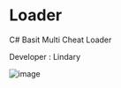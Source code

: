 # Loader

C# Basit Multi Cheat Loader

Developer : Lindary



![image](https://user-images.githubusercontent.com/111512244/185463866-8492afe2-76d7-4e3f-adf9-2eb5edde6f42.png)

